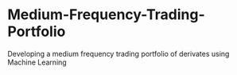 # Medium-Frequency-Trading-Portfolio
Developing a medium frequency trading portfolio of derivates using Machine Learning
